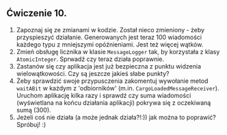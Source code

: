 ## Ćwiczenie 10.

1. Zapoznaj się ze zmianami w kodzie. Został nieco zmieniony - żeby przyspieszyć działanie.
   Generowanych jest teraz 100 wiadomości każdego typu z mniejszymi opóźnieniami.
   Jest też więcej wątków.
2. Zmień obsługę licznika w klasie `MessageLogger` tak, by korzystała z klasy `AtomicInteger`.
   Sprwadź czy teraz działa poprawnie.
3. Zastanów się czy aplikacja jest już bezpieczna z punktu widzenia wielowątkowości.
   Czy są jeszcze jakieś słabe punkty?
4. Żeby sprawdzić swoje przypusczenia zakomentuj wywołanie metod `waitABit`
   w każdym z 'odbiorników' (m.in. `CargoLoadedMessageReceiver`). Uruchom aplikację kilka razy
   i sprawdź czy suma wiadomości  (wyświetlana na końcu działania aplikacji)
   pokrywa się z oczekiwaną sumą (300).
5. Jeżeli coś nie działa (a może jednak działa?!:)) jak można to poprawić? Spróbuj! :)
